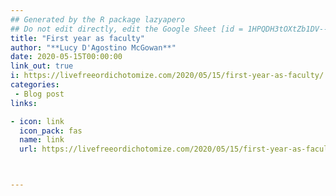 ```yaml
---
## Generated by the R package lazyapero
## Do not edit directly, edit the Google Sheet [id = 1HPQDH3tOXtZb1DV--8wR9CKAzUz5aywWc2vM3OQ5SrU]
title: "First year as faculty"
author: "**Lucy D'Agostino McGowan**"
date: 2020-05-15T00:00:00
link_out: true
i: https://livefreeordichotomize.com/2020/05/15/first-year-as-faculty/
categories:
 - Blog post
links:

- icon: link
  icon_pack: fas
  name: link
  url: https://livefreeordichotomize.com/2020/05/15/first-year-as-faculty/



---
```




